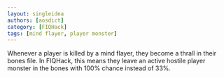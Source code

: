 ```yaml
---
layout: singleidea
authors: [aosdict]
category: [FIQHack]
tags: [mind flayer, player monster]
---
```

Whenever a player is killed by a mind flayer, they become a thrall in their bones file. In FIQHack, this means they leave an active hostile player monster in the bones with 100% chance instead of 33%.
